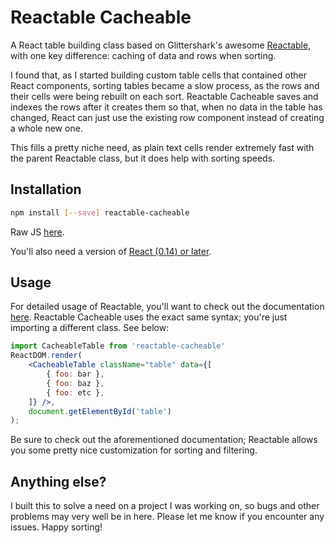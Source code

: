 # Reactable Cacheable

A React table building class based on Glittershark's awesome [Reactable](https://github.com/glittershark/reactable), with one key difference: caching of data and rows when sorting. 

I found that, as I started building custom table cells that contained other React components, sorting tables became a slow process, as the rows and their cells were being rebuilt on each sort. Reactable Cacheable saves and indexes the rows after it creates them so that, when no data in the table has changed, React can just use the existing row component instead of creating a whole new one.

This fills a pretty niche need, as plain text cells render extremely fast with the parent Reactable class, but it does help with sorting speeds. 

## Installation

```sh
npm install [--save] reactable-cacheable
```

Raw JS [here](https://github.com/stbly1/reactable-cacheable/raw/master/build/).

You'll also need a version of [React (0.14) or later](http://facebook.github.io/react/downloads.html).

## Usage

For detailed usage of Reactable, you'll want to check out the documentation [here](https://github.com/glittershark/reactable#usage). Reactable Cacheable uses the exact same syntax; you're just importing a different class. See below:

```jsx
import CacheableTable from 'reactable-cacheable'
ReactDOM.render(
    <CacheableTable className="table" data={[
        { foo: bar },
        { foo: baz },
        { foo: etc },
    ]} />,
    document.getElementById('table')
);
```

Be sure to check out the aforementioned documentation; Reactable allows you some pretty nice customization for sorting and filtering. 

## Anything else?

I built this to solve a need on a project I was working on, so bugs and other problems may very well be in here. Please let me know if you encounter any issues. Happy sorting!